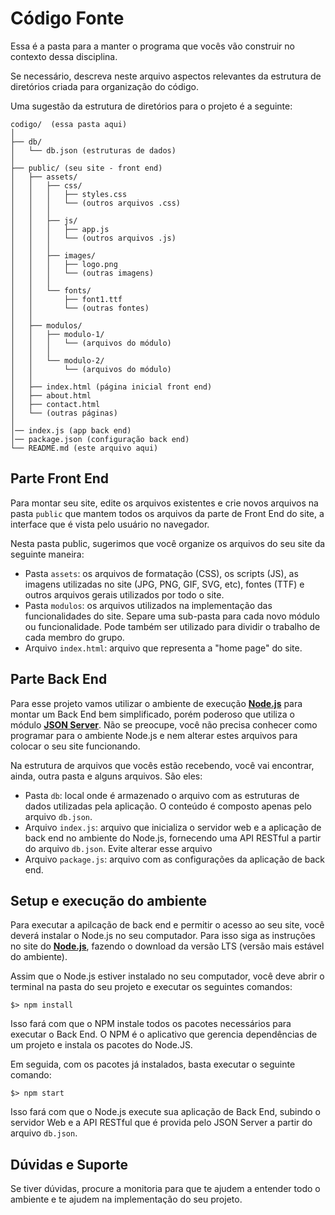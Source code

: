 # Código Fonte

Essa é a pasta para a manter o programa que vocês vão construir no contexto dessa disciplina. 

Se necessário, descreva neste arquivo aspectos relevantes da estrutura de diretórios criada para organização do código.

Uma sugestão da estrutura de diretórios para o projeto é a seguinte:

```plaintext
codigo/  (essa pasta aqui)
│
├── db/
│   └── db.json (estruturas de dados)
│
├── public/ (seu site - front end)
│   ├── assets/
│   │   ├── css/
│   │   │   ├── styles.css
│   │   │   └── (outros arquivos .css)
│   │   │
│   │   ├── js/
│   │   │   ├── app.js
│   │   │   └── (outros arquivos .js)
│   │   │
│   │   ├── images/
│   │   │   ├── logo.png
│   │   │   └── (outras imagens)
│   │   │
│   │   └── fonts/
│   │       ├── font1.ttf
│   │       └── (outras fontes)
│   │
│   ├── modulos/
│   │   ├── modulo-1/
│   │   │   └── (arquivos do módulo)
│   │   │
│   │   └── modulo-2/
│   │       └── (arquivos do módulo)
│   │
│   ├── index.html (página inicial front end)
│   ├── about.html
│   ├── contact.html
│   └── (outras páginas)
│
│── index.js (app back end)
│── package.json (configuração back end)
└── README.md (este arquivo aqui)
```

## Parte Front End

Para montar seu site, edite os arquivos existentes e crie novos arquivos na pasta `public` que mantem todos os arquivos da parte de Front End do site, a interface que é vista pelo usuário no navegador.

Nesta pasta public, sugerimos que você organize os arquivos do seu site da seguinte maneira:

* Pasta `assets`: os arquivos de formatação (CSS), os scripts (JS), as imagens utilizadas no site (JPG, PNG, GIF, SVG, etc), fontes (TTF) e outros arquivos gerais utilizados por todo o site.
* Pasta `modulos`: os arquivos utilizados na implementação das funcionalidades do site. Separe uma sub-pasta para cada novo módulo ou funcionalidade. Pode também ser utilizado para dividir o trabalho de cada membro do grupo.
* Arquivo `index.html`: arquivo que representa a "home page" do site.

## Parte Back End

Para esse projeto vamos utilizar o ambiente de execução **[Node.js](https://nodejs.org/)** para montar um Back End bem simplificado, porém poderoso que utiliza o módulo **[JSON Server](https://github.com/typicode/json-server#readme)**. Não se preocupe, você não precisa conhecer como programar para o ambiente Node.js e nem alterar estes arquivos para colocar o seu site funcionando.

Na estrutura de arquivos que vocês estão recebendo, você vai encontrar, ainda, outra pasta e alguns arquivos. São eles:

* Pasta `db`: local onde é armazenado o arquivo com as estruturas de dados utilizadas pela aplicação. O conteúdo é composto apenas pelo arquivo `db.json`.
* Arquivo `index.js`: arquivo que inicializa o servidor web e a aplicação de back end no ambiente do Node.js, fornecendo uma API RESTful a partir do arquivo `db.json`. Evite alterar esse arquivo
* Arquivo `package.js`: arquivo com as configurações da aplicação de back end.

## Setup e execução do ambiente

Para executar a apilcação de back end e permitir o acesso ao seu site, você deverá instalar o Node.js no seu computador. Para isso siga as instruções no site do [**Node.js**](https://nodejs.org/), fazendo o download da versão LTS (versão mais estável do ambiente).

Assim que o Node.js estiver instalado no seu computador, você deve abrir o terminal na pasta do seu projeto e executar os seguintes comandos:

```
$> npm install
```

Isso fará com que o NPM instale todos os pacotes necessários para executar o Back End. O NPM é o aplicativo que gerencia dependências de um projeto e instala os pacotes do Node.JS.

Em seguida, com os pacotes já instalados, basta executar o seguinte comando:

```
$> npm start
```

Isso fará com que o Node.js execute sua aplicação de Back End, subindo o servidor Web e a API RESTful que é provida pelo JSON Server a partir do arquivo `db.json`.

## Dúvidas e Suporte

Se tiver dúvidas, procure a monitoria para que te ajudem a entender todo o ambiente e te ajudem na implementação do seu projeto.
